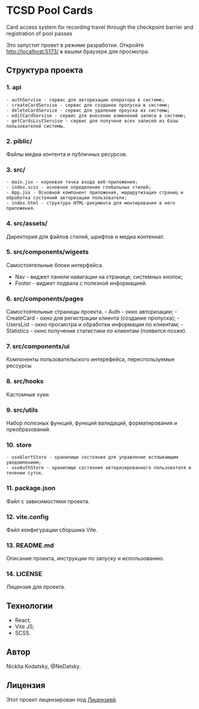 # TCSD Pool Cards
Card access system for recording travel through the checkpoint barrier and registration of pool passes

Это запустит проект в режиме разработки. Откройте [http://localhost:5173/](http://localhost:5173) в вашем браузере для просмотра.

## Структура проекта

### 1. api
    - authServise - сервис для авторизации оператора в системе;
    - createCardServise - сервис для созданеи пропуска в системе;
    - deleteCardService - сервис для удаление проуска из системы;
    - editCardServise - сервис для внесение изменений записи в системе;
    - getCardsListServise - сервис для получене всех записей из базы пользователей системы.

### 2. piblic/
Файлы медиа контента и публичных ресурсов.

### 3. src/
    - main.jsx - корневая точка входа веб-приложения;
    - index.scss - основное определение глобальных стилей;
    - App.jsx - Основной компонент приложения, маршрутизация страниц и обработка состояний авторизации пользователя;
    - index.html - структура HTML-документа для монтирования в него приложения.

### 4. src/assets/
Директория для файлов стилей, шрифтов и медиа контеннат.

### 5. src/components/wigeets
Самостоятельные блоки интерфейса.
   - Nav - виджет панели навигации на странице, системных кнопок;
   - Footer - виджет подвала с полезной информацией.

### 6. src/components/pages
Самостоятельные страницы проекта.
    - Auth - окно авторизации;
    - CreateCard - окно для регистрации клиента (создание пропуска);
    - UsersList - окно просмотра и обработки информации по клиентам;
    - Statistics - окно получения статистики по клиентам (появится позже).

### 7. src/components/ui
Компоненты пользовательского интерефейса, переспользуемые рессурсы

### 8. src/hooks
Кастомные хуки.

### 9. src/utils
Набор полезных функций, функций валидаций, форматирования и преобразований.

### 10. store
    - useAlertStore - хранилище состояния для управление всплывающим уведомлением;
    - useAuthStore - хранилище состяония авторизированного пользователя в течении суток.

### 11. package.json
Файл с зависимостями проекта.

### 12. vite.config
Файл конфигурации сборшика Vite.

### 13. README.md
Описание проекта, инструкции по запуску и использованию.

### 14. LICENSE
Лицензия для проекта.

## Технологии

- React;
- Vite JS;
- SCSS.

## Автор

Nickita Kodatsky, @NeDatsky.

## Лицензия

Этот проект лицензирован под [Лицензией](LICENSE).